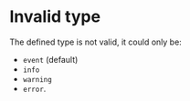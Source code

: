 # Invalid type

The defined type is not valid, it could only be:

* `event` (default)
* `info`
* `warning`
* `error`.
